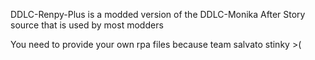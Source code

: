 DDLC-Renpy-Plus is a modded version of the DDLC-Monika After Story source that is used by most modders

You need to provide your own rpa files because team salvato stinky >(
